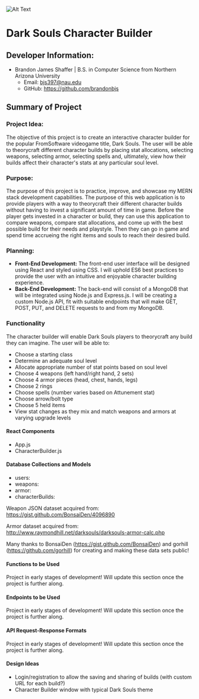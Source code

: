 ![Alt Text](https://github.com/brandonbjs/dark-souls-character-builder/souls-builder-app/public/images/dark-souls-title.jpg)
# Dark Souls Character Builder

## Developer Information:
* Brandon James Shaffer | B.S. in Computer Science from Northern Arizona University
  * Email: bjs397@nau.edu
  * GitHub: https://github.com/brandonbjs

## Summary of Project

### Project Idea:
The objective of this project is to create an interactive character builder for the popular FromSoftware videogame title, Dark Souls. The user will be able to theorycraft different character builds by placing stat allocations, selecting weapons, selecting armor, selecting spells and, ultimately, view how their builds affect their character's stats at any particular soul level.

### Purpose:
The purpose of this project is to practice, improve, and showcase my MERN stack development capabilities. The purpose of this web application is to provide players with a way to theorycraft their different character builds without having to invest a significant amount of time in game. Before the player gets invested in a character or build, they can use this application to compare weapons, compare stat allocations, and come up with the best possible build for their needs and playstyle. Then they can go in game and spend time accrueing the right items and souls to reach their desired build.

### Planning: 
* **Front-End Development:** The front-end user interface will be designed using React and styled using CSS. I will uphold ES6 best practices to provide the user with an intuitive and enjoyable character building experience.
*  **Back-End Development:** The back-end will consist of a MongoDB that will be integrated using Node.js and Express.js. I will be creating a custom Node.js API, fit with suitable endpoints that will make GET, POST, PUT, and DELETE requests to and from my MongoDB.

### Functionality
The character builder will enable Dark Souls players to theorycraft any build they can imagine. The user will be able to: 
* Choose a starting class
* Determine an adequate soul level
* Allocate appropriate number of stat points based on soul level
* Choose 4 weapons (left hand/right hand, 2 sets)
* Choose 4 armor pieces (head, chest, hands, legs)
* Choose 2 rings
* Choose spells (number varies based on Attunement stat)
* Choose arrow/bolt type
* Choose 5 held items
* View stat changes as they mix and match weapons and armors at varying upgrade levels

#### React Components
* App.js
* CharacterBuilder.js

#### Database Collections and Models
* users: 
* weapons:
* armor:
* characterBuilds:

Weapon JSON dataset acquired from: https://gist.github.com/BonsaiDen/4096890

Armor dataset acquired from: http://www.raymondhill.net/darksouls/darksouls-armor-calc.php

Many thanks to BonsaiDen (https://gist.github.com/BonsaiDen) and gorhill (https://github.com/gorhill) for creating and making these data sets public!

#### Functions to be Used
Project in early stages of development! Will update this section once the project is further along.

#### Endpoints to be Used
Project in early stages of development! Will update this section once the project is further along.

#### API Request-Response Formats
Project in early stages of development! Will update this section once the project is further along.

#### Design Ideas
* Login/registration to allow the saving and sharing of builds (with custom URL for each build?)
* Character Builder window with typical Dark Souls theme
